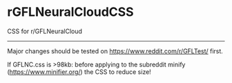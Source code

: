 # rGFLNeuralCloudCSS
CSS for r/GFLNeuralCloud

-----------------------------
Major changes should be tested on https://www.reddit.com/r/GFLTest/ first.

If GFLNC.css is >98kb: before applying to the subreddit minify (https://www.minifier.org/) the CSS to reduce size!
